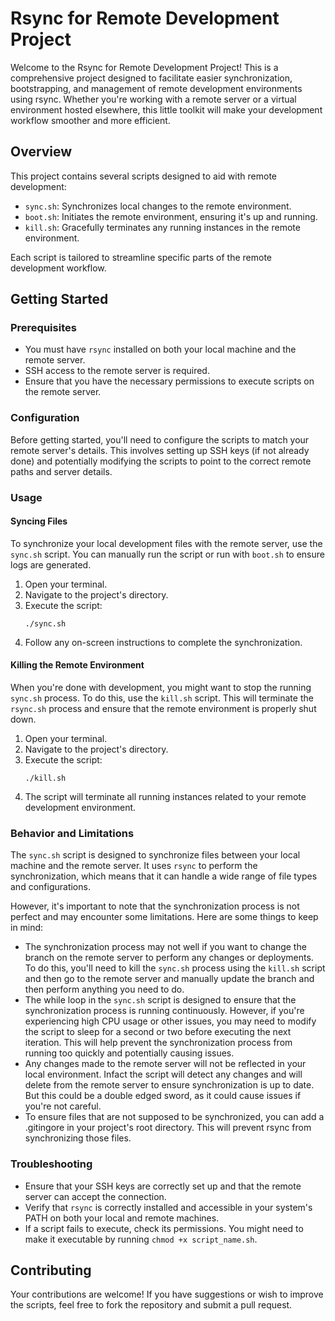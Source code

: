 # Rsync for Remote Development Project

Welcome to the Rsync for Remote Development Project! This is a comprehensive project designed to facilitate easier synchronization, bootstrapping, and management of remote development environments using rsync. Whether you're working with a remote server or a virtual environment hosted elsewhere, this little toolkit will make your development workflow smoother and more efficient.

## Overview

This project contains several scripts designed to aid with remote development:

- `sync.sh`: Synchronizes local changes to the remote environment.
- `boot.sh`: Initiates the remote environment, ensuring it's up and running.
- `kill.sh`: Gracefully terminates any running instances in the remote environment.

Each script is tailored to streamline specific parts of the remote development workflow.

## Getting Started

### Prerequisites

- You must have `rsync` installed on both your local machine and the remote server.
- SSH access to the remote server is required.
- Ensure that you have the necessary permissions to execute scripts on the remote server.

### Configuration

Before getting started, you'll need to configure the scripts to match your remote server's details. This involves setting up SSH keys (if not already done) and potentially modifying the scripts to point to the correct remote paths and server details.

### Usage

#### Syncing Files

To synchronize your local development files with the remote server, use the `sync.sh` script. You can manually run the script or run with `boot.sh` to ensure logs are generated.

1. Open your terminal.
2. Navigate to the project's directory.
3. Execute the script:
   ```
   ./sync.sh
   ```
4. Follow any on-screen instructions to complete the synchronization.

#### Killing the Remote Environment

When you're done with development, you might want to stop the running `sync.sh` process. To do this, use the `kill.sh` script. This will terminate the `rsync.sh` process and ensure that the remote environment is properly shut down.

1. Open your terminal.
2. Navigate to the project's directory.
3. Execute the script:
   ```
   ./kill.sh
   ```
4. The script will terminate all running instances related to your remote development environment.

### Behavior and Limitations

The `sync.sh` script is designed to synchronize files between your local machine and the remote server. It uses `rsync` to perform the synchronization, which means that it can handle a wide range of file types and configurations.

However, it's important to note that the synchronization process is not perfect and may encounter some limitations. Here are some things to keep in mind:

- The synchronization process may not well if you want to change the branch on the remote server to perform any changes or deployments. To do this, you'll need to kill the `sync.sh` process using the `kill.sh` script and then go to the remote server and manually update the branch and then perform anything you need to do.
- The while loop in the `sync.sh` script is designed to ensure that the synchronization process is running continuously. However, if you're experiencing high CPU usage or other issues, you may need to modify the script to sleep for a second or two before executing the next iteration. This will help prevent the synchronization process from running too quickly and potentially causing issues.
- Any changes made to the remote server will not be reflected in your local environment. Infact the script will detect any changes and will delete from the remote server to ensure synchronization is up to date. But this could be a double edged sword, as it could cause issues if you're not careful.
- To ensure files that are not supposed to be synchronized, you can add a .gitingore in your project's root directory. This will prevent rsync from synchronizing those files.

### Troubleshooting

- Ensure that your SSH keys are correctly set up and that the remote server can accept the connection.
- Verify that `rsync` is correctly installed and accessible in your system's PATH on both your local and remote machines.
- If a script fails to execute, check its permissions. You might need to make it executable by running `chmod +x script_name.sh`.

## Contributing

Your contributions are welcome! If you have suggestions or wish to improve the scripts, feel free to fork the repository and submit a pull request.
